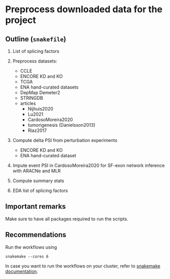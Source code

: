 # Preprocess downloaded data for the project

## Outline (`snakefile`)
1. List of splicing factors
2. Preprocess datasets:
    - CCLE
    - ENCORE KD and KO
    - TCGA
    - ENA hand-curated datasets
    - DepMap Demeter2
    - STRINGDB
    - articles
        - Nijhuis2020
        - Lu2021
        - CardosoMoreira2020
        - tumorigenesis (Danielsson2013)
        - Riaz2017

3. Compute delta PSI from perturbation experiments
    - ENCORE KD and KO
    - ENA hand-curated dataset
    
4. Impute event PSI in CardosoMoreira2020 for SF-exon network inference with ARACNe and MLR

5. Compute summary stats

6. EDA list of splicing factors

## Important remarks

Make sure to have all packages required to run the scripts.

## Recommendations
Run the workflows using
```
snakemake --cores 6
```
In case you want to run the workflows on your cluster, refer to [snakemake documentation](https://snakemake.readthedocs.io/en/stable/executing/cluster.html).